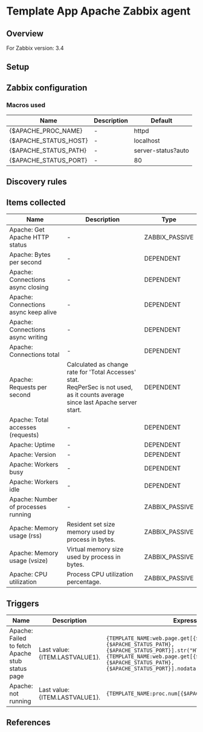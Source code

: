 
# Template App Apache Zabbix agent

## Overview

For Zabbix version: 3.4  

## Setup


## Zabbix configuration


### Macros used

|Name|Description|Default|
|----|-----------|-------|
|{$APACHE_PROC_NAME}|-|httpd|
|{$APACHE_STATUS_HOST}|-|localhost|
|{$APACHE_STATUS_PATH}|-|server-status?auto|
|{$APACHE_STATUS_PORT}|-|80|


## Discovery rules


## Items collected

|Name|Description|Type|
|----|-----------|----|
|Apache: Get Apache HTTP status|-|ZABBIX_PASSIVE|
|Apache: Bytes per second|-|DEPENDENT|
|Apache: Connections async closing|-|DEPENDENT|
|Apache: Connections async keep alive|-|DEPENDENT|
|Apache: Connections async writing|-|DEPENDENT|
|Apache: Connections total|-|DEPENDENT|
|Apache: Requests per second|Calculated as change rate for 'Total Accesses' stat.</br>ReqPerSec is not used, as it counts average since last Apache server start.|DEPENDENT|
|Apache: Total accesses (requests)|-|DEPENDENT|
|Apache: Uptime|-|DEPENDENT|
|Apache: Version|-|DEPENDENT|
|Apache: Workers busy|-|DEPENDENT|
|Apache: Workers idle|-|DEPENDENT|
|Apache: Number of processes running|-|ZABBIX_PASSIVE|
|Apache: Memory usage (rss)|Resident set size memory used by process in bytes.|ZABBIX_PASSIVE|
|Apache: Memory usage (vsize)|Virtual memory size used by process in bytes.|ZABBIX_PASSIVE|
|Apache: CPU utilization|Process CPU utilization percentage.|ZABBIX_PASSIVE|


## Triggers

|Name|Description|Expression|Severity|
|----|-----------|----|----|
|Apache: Failed to fetch Apache stub status page|Last value: {ITEM.LASTVALUE1}.|`{TEMPLATE_NAME:web.page.get[{$APACHE_STATUS_HOST},{$APACHE_STATUS_PATH},{$APACHE_STATUS_PORT}].str("HTTP/1.1 200")}=0 or  {TEMPLATE_NAME:web.page.get[{$APACHE_STATUS_HOST},{$APACHE_STATUS_PATH},{$APACHE_STATUS_PORT}].nodata(30m)}=1`|WARNING|
|Apache: not running|Last value: {ITEM.LASTVALUE1}.|`{TEMPLATE_NAME:proc.num[{$APACHE_PROC_NAME}].last()}=0`|HIGH|

## References

